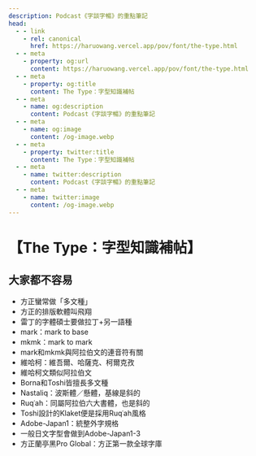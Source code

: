 ```yaml
---
description: Podcast《字談字暢》的重點筆記
head:
  - - link
    - rel: canonical
      href: https://haruowang.vercel.app/pov/font/the-type.html
  - - meta
    - property: og:url
      content: https://haruowang.vercel.app/pov/font/the-type.html
  - - meta
    - property: og:title
      content: The Type：字型知識補帖
  - - meta
    - name: og:description
      content: Podcast《字談字暢》的重點筆記
  - - meta
    - name: og:image
      content: /og-image.webp
  - - meta
    - property: twitter:title
      content: The Type：字型知識補帖
  - - meta
    - name: twitter:description
      content: Podcast《字談字暢》的重點筆記
  - - meta
    - name: twitter:image
      content: /og-image.webp
---
```


# 【The Type：字型知識補帖】

<p><Badge type="info" text="🌱 Seedlings" /></P>

## 大家都不容易

- 方正蠻常做「多文種」
- 方正的排版軟體叫飛翔
- 雷丁的字體碩士要做拉丁+另一語種
- mark：mark to base
- mkmk：mark to mark
- mark和mkmk與阿拉伯文的連音符有關
- 維哈柯：維吾爾、哈薩克、柯爾克孜
- 維哈柯文類似阿拉伯文
- Borna和Toshi皆擅長多文種
- Nastaliq：波斯體／懸體，基線是斜的
- Ruqʿah：同屬阿拉伯六大書體，也是斜的
- Toshi設計的Klaket便是採用Ruqʿah風格
- Adobe-Japan1：統整外字規格
- 一般日文字型會做到Adobe-Japan1-3
- 方正蘭亭黑Pro Global：方正第一款全球字庫
